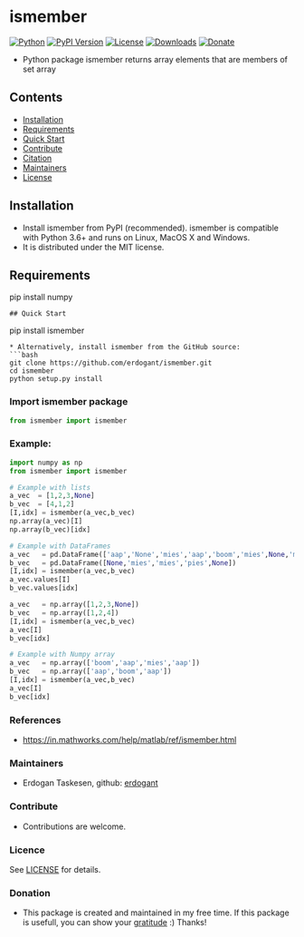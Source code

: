 # ismember

[![Python](https://img.shields.io/pypi/pyversions/ismember)](https://img.shields.io/pypi/pyversions/ismember)
[![PyPI Version](https://img.shields.io/pypi/v/ismember)](https://pypi.org/project/ismember/)
[![License](https://img.shields.io/badge/license-MIT-green.svg)](https://github.com/erdogant/ismember/blob/master/LICENSE)
[![Downloads](https://pepy.tech/badge/ismember/week)](https://pepy.tech/project/ismember/week)
[![Donate](https://img.shields.io/badge/donate-grey.svg)](https://erdogant.github.io/donate/?currency=USD&amount=5)

* Python package ismember returns array elements that are members of set array

## Contents
- [Installation](#-installation)
- [Requirements](#-Requirements)
- [Quick Start](#-quick-start)
- [Contribute](#-contribute)
- [Citation](#-citation)
- [Maintainers](#-maintainers)
- [License](#-copyright)

## Installation
* Install ismember from PyPI (recommended). ismember is compatible with Python 3.6+ and runs on Linux, MacOS X and Windows. 
* It is distributed under the MIT license.

## Requirements
pip install numpy
```
## Quick Start
```

pip install ismember
```
* Alternatively, install ismember from the GitHub source:
```bash
git clone https://github.com/erdogant/ismember.git
cd ismember
python setup.py install
```  

### Import ismember package
```python
from ismember import ismember
```

### Example:
```python
import numpy as np
from ismember import ismember

# Example with lists
a_vec  = [1,2,3,None]
b_vec  = [4,1,2]
[I,idx] = ismember(a_vec,b_vec)
np.array(a_vec)[I]
np.array(b_vec)[idx]

# Example with DataFrames
a_vec   = pd.DataFrame(['aap','None','mies','aap','boom','mies',None,'mies','mies','pies',None])
b_vec   = pd.DataFrame([None,'mies','mies','pies',None])
[I,idx] = ismember(a_vec,b_vec)
a_vec.values[I]
b_vec.values[idx]

a_vec   = np.array([1,2,3,None])
b_vec   = np.array([1,2,4])
[I,idx] = ismember(a_vec,b_vec)
a_vec[I]
b_vec[idx]

# Example with Numpy array
a_vec   = np.array(['boom','aap','mies','aap'])
b_vec   = np.array(['aap','boom','aap'])
[I,idx] = ismember(a_vec,b_vec)
a_vec[I]
b_vec[idx]

```

### References
* https://in.mathworks.com/help/matlab/ref/ismember.html
   
### Maintainers
* Erdogan Taskesen, github: [erdogant](https://github.com/erdogant)

### Contribute
* Contributions are welcome.

### Licence
See [LICENSE](LICENSE) for details.

### Donation
* This package is created and maintained in my free time. If this package is usefull, you can show your <a href="https://erdogant.github.io/donate/?currency=USD&amount=5">gratitude</a> :) Thanks!
